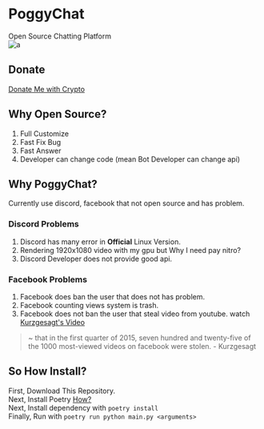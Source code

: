 
# PoggyChat

Open Source Chatting Platform  
![a](https://wakatime.com/badge/user/09162ab5-5193-456c-a9ac-2fb02b26b6f8/project/98620e42-b08e-46fa-b7da-5fe81a0179c6.svg)

## Donate

[Donate Me with Crypto](https://github.com/misilelab/donatewithcrypto)

## Why Open Source?

1. Full Customize
2. Fast Fix Bug
3. Fast Answer
4. Developer can change code (mean Bot Developer can change api)

## Why PoggyChat?

Currently use discord, facebook that not open source and has problem.

### Discord Problems

1. Discord has many error in **Official** Linux Version.
2. Rendering 1920x1080 video with my gpu but Why I need pay nitro?
3. Discord Developer does not provide good api.

### Facebook Problems

1. Facebook does ban the user that does not has problem.
2. Facebook counting views system is trash.
3. Facebook does not ban the user that steal video from youtube. watch [Kurzgesagt's Video](https://www.youtube.com/watch?v=t7tA3NNKF0Q)

> ~ that in the first quarter of 2015, seven hundred and twenty-five of the 1000 most-viewed videos on facebook were stolen. - Kurzgesagt

## So How Install?

First, Download This Repository.  
Next, Install Poetry [How?](https://github.com/python-poetry/poetry)  
Next, Install dependency with ```poetry install```  
Finally, Run with ```poetry run python main.py <arguments>```
